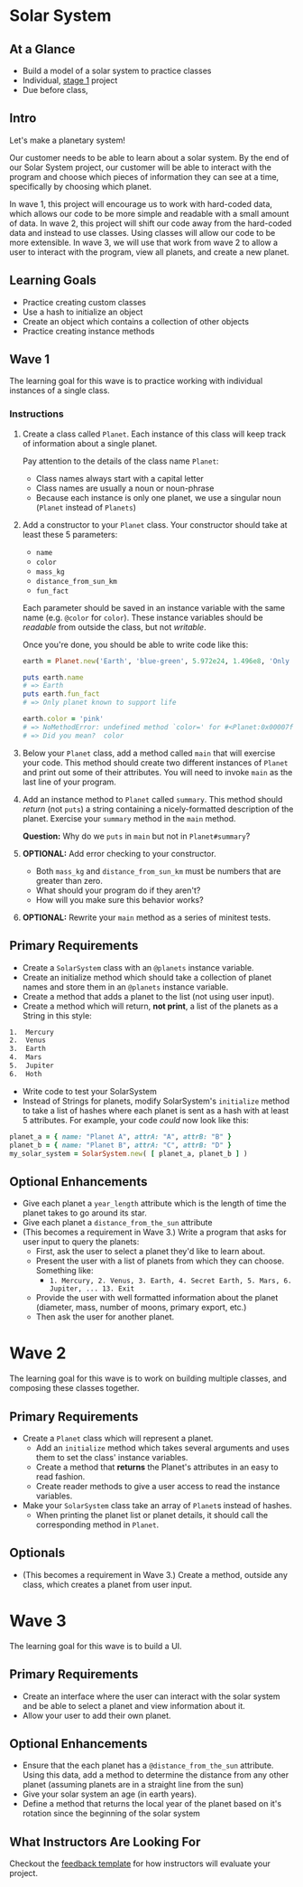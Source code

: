 # Solar System

## At a Glance

- Build a model of a solar system to practice classes
- Individual, [stage 1](https://github.com/Ada-Developers-Academy/pedagogy/blob/master/rule-of-three.md#stage-1) project
- Due before class, <DATE>

## Intro

Let's make a planetary system!

Our customer needs to be able to learn about a solar system. By the end of our Solar System project, our customer will be able to interact with the program and choose which pieces of information they can see at a time, specifically by choosing which planet.

In wave 1, this project will encourage us to work with hard-coded data, which allows our code to be more simple and readable with a small amount of data. In wave 2, this project will shift our code away from the hard-coded data and instead to use classes. Using classes will allow our code to be more extensible. In wave 3, we will use that work from wave 2 to allow a user to interact with the program, view all planets, and create a new planet.



## Learning Goals

- Practice creating custom classes
- Use a hash to initialize an object
- Create an object which contains a collection of other objects
- Practice creating instance methods


## Wave 1
The learning goal for this wave is to practice working with individual instances of a single class.

### Instructions

1. Create a class called `Planet`. Each instance of this class will keep track of information about a single planet.

    Pay attention to the details of the class name `Planet`:

    - Class names always start with a capital letter
    - Class names are usually a noun or noun-phrase
    - Because each instance is only one planet, we use a singular noun (`Planet` instead of `Planets`)

1. Add a constructor to your `Planet` class. Your constructor should take at least these 5 parameters:
    - `name`
    - `color`
    - `mass_kg`
    - `distance_from_sun_km`
    - `fun_fact`

    Each parameter should be saved in an instance variable with the same name (e.g. `@color` for `color`). These instance variables should be _readable_ from outside the class, but not _writable_.

    Once you're done, you should be able to write code like this:

    ```ruby
    earth = Planet.new('Earth', 'blue-green', 5.972e24, 1.496e8, 'Only planet known to support life')

    puts earth.name
    # => Earth
    puts earth.fun_fact
    # => Only planet known to support life

    earth.color = 'pink'
    # => NoMethodError: undefined method `color=' for #<Planet:0x00007fcfba04c130>
    # => Did you mean?  color
    ```

1. Below your `Planet` class, add a method called `main` that will exercise your code. This method should create two different instances of `Planet` and print out some of their attributes. You will need to invoke `main` as the last line of your program.

1. Add an instance method to `Planet` called `summary`. This method should _return_ (not `puts`) a string containing a nicely-formatted description of the planet. Exercise your `summary` method in the `main` method.

    **Question:** Why do we `puts` in `main` but not in `Planet#summary`?

1. **OPTIONAL:** Add error checking to your constructor.
    - Both `mass_kg` and `distance_from_sun_km` must be numbers that are greater than zero.
    - What should your program do if they aren't?
    - How will you make sure this behavior works?

1. **OPTIONAL:** Rewrite your `main` method as a series of minitest tests.

## Primary Requirements
- Create a `SolarSystem` class with an `@planets` instance variable.
- Create an initialize method which should take a collection of planet names and store them in an `@planets` instance variable.
- Create a method that adds a planet to the list (not using user input).
- Create a method which will return, **not print**, a list of the planets as a String in this style:

```bash
1.  Mercury
2.  Venus
3.  Earth
4.  Mars
5.  Jupiter
6.  Hoth
```
- Write code to test your SolarSystem
- Instead of Strings for planets, modify SolarSystem's `initialize` method to take a list of hashes where each planet is sent as a hash with at least 5 attributes. For example, your code _could_ now look like this:
```ruby
planet_a = { name: "Planet A", attrA: "A", attrB: "B" }
planet_b = { name: "Planet B", attrA: "C", attrB: "D" }
my_solar_system = SolarSystem.new( [ planet_a, planet_b ] )
```

## Optional Enhancements
- Give each planet a `year_length` attribute which is the length of time the planet takes to go around its star.  
- Give each planet a `distance_from_the_sun` attribute
- (This becomes a requirement in Wave 3.) Write a program that asks for user input to query the planets:
  - First, ask the user to select a planet they'd like to learn about.
  - Present the user with a list of planets from which they can choose. Something like:
    - `1. Mercury, 2. Venus, 3. Earth, 4. Secret Earth, 5. Mars, 6. Jupiter, ... 13. Exit`
  - Provide the user with well formatted information about the planet (diameter, mass, number of moons, primary export, etc.)
  - Then ask the user for another planet.

# Wave 2
The learning goal for this wave is to work on building multiple classes, and composing these classes together.

## Primary Requirements
- Create a `Planet` class which will represent a planet.
    - Add an `initialize` method which takes several arguments and uses them to set the class' instance variables.
    - Create a method that **returns** the Planet's attributes in an easy to read fashion.
    - Create reader methods to give a user access to read the instance variables.
- Make your `SolarSystem` class take an array of `Planet`s instead of hashes.
    - When printing the planet list or planet details, it should call the corresponding method in `Planet`.

## Optionals
-  (This becomes a requirement in Wave 3.) Create a method, outside any class, which creates a planet from user input.

# Wave 3
The learning goal for this wave is to build a UI.

## Primary Requirements
- Create an interface where the user can interact with the solar system and be able to select a planet and view information about it.  
- Allow your user to add their own planet.  

## Optional Enhancements
- Ensure that the each planet has a `@distance_from_the_sun` attribute. Using this data, add a method to determine the distance from any other planet (assuming planets are in a straight line from the sun)
- Give your solar system an age (in earth years).
- Define a method that returns the local year of the planet based on it's rotation since the beginning of the solar system

## What Instructors Are Looking For
Checkout the [feedback template](feedback.md) for how instructors will evaluate your project.
